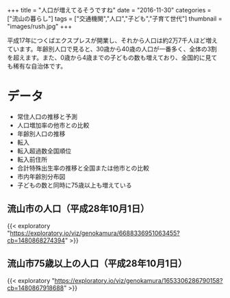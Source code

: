 +++
title = "人口が増えてるそうですね"
date = "2016-11-30"
categories = ["流山の暮らし"]
tags = ["交通機関","人口","子ども","子育て世代"]
thumbnail = "images/rush.jpg"
+++

平成17年につくばエクスプレスが開業し、それから人口は約2万7千人ほど増えています。年齢別人口で見ると、30歳から40歳の人口が一番多く、全体の3割を超えます。また、0歳から4歳までの子どもの数も増えており、全国的に見ても稀有な自治体です。

# データ

- 常住人口の推移と予測
- 人口増加率の他市との比較
- 年齢別人口の推移
- 転入
- 転入超過数全国順位
- 転入前住所
- 合計特殊出生率の推移と全国または他市との比較
- 市内年齢別分布図
- 子どもの数と同時に75歳以上も増えている

## 流山市の人口（平成28年10月1日）

{{< exploratory "https://exploratory.io/viz/genokamura/6688336951063455?cb=1480868274394" >}}

## 流山市75歳以上の人口（平成28年10月1日）

{{< exploratory "https://exploratory.io/viz/genokamura/1653306286790158?cb=1480867918688" >}}
